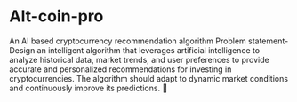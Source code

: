 # Alt-coin-pro
An AI based cryptocurrency recommendation algorithm 
Problem statement- Design an intelligent algorithm that leverages artificial intelligence to analyze historical data, market trends, and user preferences to provide
accurate and personalized recommendations for investing in cryptocurrencies. The algorithm should adapt to dynamic market conditions and
continuously improve its predictions.

